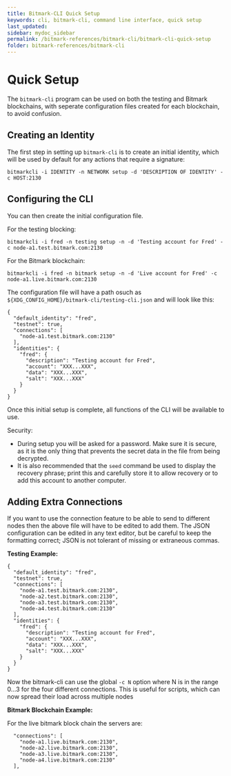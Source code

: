 ```yaml
---
title: Bitmark-CLI Quick Setup
keywords: cli, bitmark-cli, command line interface, quick setup
last_updated: 
sidebar: mydoc_sidebar
permalink: /bitmark-references/bitmark-cli/bitmark-cli-quick-setup
folder: bitmark-references/bitmark-cli
---
```


# Quick Setup

The `bitmark-cli` program can be used on both the testing and Bitmark blockchains, with seperate configuration files created for each blockchain, to avoid confusion.

## Creating an Identity

The first step in setting up `bitmark-cli` is to create an initial identity, which will be used by default for any actions that require a signature:

~~~
bitmarkcli -i IDENTITY -n NETWORK setup -d 'DESCRIPTION OF IDENTITY' -c HOST:2130
~~~

## Configuring the CLI

You can then create the initial configuration file.

For the testing blocking:

~~~
bitmarkcli -i fred -n testing setup -n -d 'Testing account for Fred' -c node-a1.test.bitmark.com:2130
~~~

For the Bitmark blockchain:

~~~
bitmarkcli -i fred -n bitmark setup -n -d 'Live account for Fred' -c node-a1.live.bitmark.com:2130
~~~


The configuration file will have a path osuch as `${XDG_CONFIG_HOME}/bitmark-cli/testing-cli.json` and will look like this:


~~~
{
  "default_identity": "fred",
  "testnet": true,
  "connections": [
    "node-a1.test.bitmark.com:2130"
  ],
  "identities": {
    "fred": {
      "description": "Testing account for Fred",
      "account": "XXX...XXX",
      "data": "XXX...XXX",
      "salt": "XXX...XXX"
    }
  }
}
~~~

Once this initial setup is complete, all functions of the CLI will be available to use.

Security:
* During setup you will be asked for a password. Make sure it is secure, as it is the only thing that prevents the secret data
  in the file from being decrypted.
* It is also recommended that the `seed` command be used to display
  the recovery phrase; print this and carefully store it to allow recovery
  or to add this account to another computer.

## Adding Extra Connections

If you want to use  the connection feature to be able to send to
different nodes then the above file will have to be edited to add
them. The JSON configuration can be edited in any text editor, but be
careful to keep the formatting correct; JSON is not tolerant of
missing or extraneous commas.

**Testing Example:**

~~~
{
  "default_identity": "fred",
  "testnet": true,
  "connections": [
    "node-a1.test.bitmark.com:2130",
    "node-a2.test.bitmark.com:2130",
    "node-a3.test.bitmark.com:2130",
    "node-a4.test.bitmark.com:2130"
  ],
  "identities": {
    "fred": {
      "description": "Testing account for Fred",
      "account": "XXX...XXX",
      "data": "XXX...XXX",
      "salt": "XXX...XXX"
    }
  }
}
~~~

Now the bitmark-cli can use the global `-c N` option where N is in the range 0…3 for the four different connections.
This is useful for scripts, which can now spread their load across multiple nodes

**Bitmark Blockchain Example:**

For the live bitmark block chain the servers are:

~~~
  "connections": [
    "node-a1.live.bitmark.com:2130",
    "node-a2.live.bitmark.com:2130",
    "node-a3.live.bitmark.com:2130",
    "node-a4.live.bitmark.com:2130"
  ],
~~~
